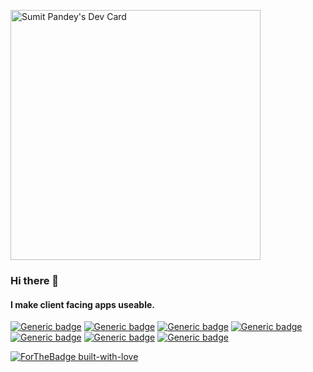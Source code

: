 <a href="https://app.daily.dev/sumit1996"><img src="https://api.daily.dev/devcards/e0b4be25ce5d4a43bd2e4c16dcd6b774.png?r=myt" width="400" alt="Sumit Pandey's Dev Card"/></a>

### Hi there 👋
#### I make client facing apps useable.
[![Generic badge](https://img.shields.io/badge/HTML5-<red>.svg)](https://shields.io/)
[![Generic badge](https://img.shields.io/badge/CSS3-<red>.svg)](https://shields.io/)
[![Generic badge](https://img.shields.io/badge/javaScript-<green>.svg)](https://shields.io/)
[![Generic badge](https://img.shields.io/badge/ReactJS-<green>.svg)](https://shields.io/)
[![Generic badge](https://img.shields.io/badge/ApolloClient-<green>.svg)](https://shields.io/)
[![Generic badge](https://img.shields.io/badge/Redux-<green>.svg)](https://shields.io/)
[![Generic badge](https://img.shields.io/badge/GraphQL-<green>.svg)](https://shields.io/)


[![ForTheBadge built-with-love](http://ForTheBadge.com/images/badges/built-with-love.svg)](https://GitHub.com/sumit-pandey/)









